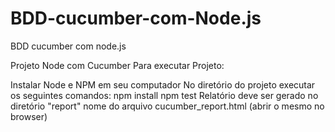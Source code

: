 # BDD-cucumber-com-Node.js
BDD cucumber com node.js

Projeto Node com Cucumber
Para executar Projeto:

Instalar Node e NPM em seu computador
No diretório do projeto executar os seguintes comandos:
npm install
npm test
Relatório deve ser gerado no diretório "report" nome do arquivo cucumber_report.html (abrir o mesmo no browser)
